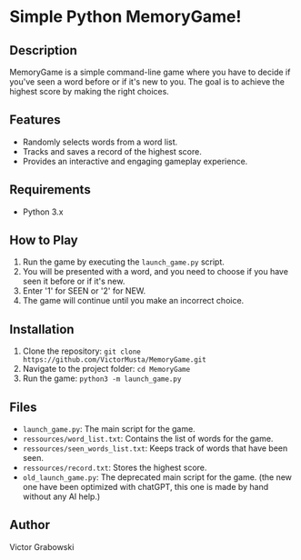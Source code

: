 # Simple Python MemoryGame!

## Description

MemoryGame is a simple command-line game where you have to decide if you've seen a word before or if it's new to you.
The goal is to achieve the highest score by making the right choices.

## Features

- Randomly selects words from a word list.
- Tracks and saves a record of the highest score.
- Provides an interactive and engaging gameplay experience.

## Requirements

- Python 3.x

## How to Play

1. Run the game by executing the `launch_game.py` script.
2. You will be presented with a word, and you need to choose if you have seen it before or if it's new.
3. Enter '1' for SEEN or '2' for NEW.
4. The game will continue until you make an incorrect choice.

## Installation

1. Clone the repository: `git clone https://github.com/VictorMusta/MemoryGame.git`
2. Navigate to the project folder: `cd MemoryGame`
3. Run the game: `python3 -m launch_game.py`

## Files

- `launch_game.py`: The main script for the game.
- `ressources/word_list.txt`: Contains the list of words for the game.
- `ressources/seen_words_list.txt`: Keeps track of words that have been seen.
- `ressources/record.txt`: Stores the highest score.
- `old_launch_game.py`: The deprecated main script for the game. (the new one have been optimized with chatGPT, this one
  is made by hand without any AI help.)

## Author

Victor Grabowski
